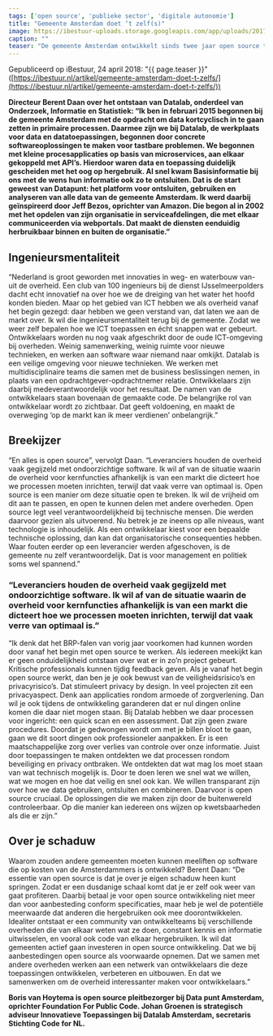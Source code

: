 ```yaml
---
tags: ['open source', 'publieke sector', 'digitale autonomie']
title: "Gemeente Amsterdam doet ‘t zelf(s)"
image: https://ibestuur-uploads.storage.googleapis.com/app/uploads/2017/10/2355.jpg
caption: ""
teaser: "De gemeente Amsterdam ontwikkelt sinds twee jaar open source toepassingen in eigen huis. “Leveranciers houden de overheid vaak gegijzeld met ondoorzichtige software”, beweert Datalab directeur Berent Daan."
---
```


Gepubliceerd op iBestuur, 24 april 2018: "{{ page.teaser }}" ([https://ibestuur.nl/artikel/gemeente-amsterdam-doet-t-zelfs/](https://ibestuur.nl/artikel/gemeente-amsterdam-doet-t-zelfs/))

**Directeur Berent Daan over het ontstaan van Datalab, onderdeel van Onderzoek, Informatie en Statistiek: “Ik ben in februari 2015 begonnen bij de gemeente Amsterdam met de opdracht om data kortcyclisch in te gaan zetten in primaire processen. Daarmee zijn we bij Datalab, de werkplaats voor data en datatoepassingen, begonnen door concrete softwareoplossingen te maken voor tastbare problemen. We begonnen met kleine procesapplicaties op basis van microservices, aan elkaar gekoppeld met API’s. Hierdoor waren data en toepassing duidelijk gescheiden met het oog op hergebruik. Al snel kwam Basisinformatie bij ons met de wens hun informatie ook zo te ontsluiten. Dat is de start geweest van Datapunt: het platform voor ontsluiten, gebruiken en analyseren van alle data van de gemeente Amsterdam. Ik werd daarbij geïnspireerd door Jeff Bezos, oprichter van Amazon. Die begon al in 2002 met het opdelen van zijn organisatie in serviceafdelingen, die met elkaar communiceerden via webportals. Dat maakt de diensten eenduidig herbruikbaar binnen en buiten de organisatie.”**

## Ingenieursmentaliteit

“Nederland is groot geworden met innovaties in weg- en waterbouw van- uit de overheid. Een club van 100 ingenieurs bij de dienst IJsselmeerpolders dacht echt innovatief na over hoe we de dreiging van het water het hoofd konden bieden. Maar op het gebied van ICT hebben we als overheid vanaf het begin gezegd: daar hebben we geen verstand van, dat laten we aan de markt over. Ik wil die ingenieursmentaliteit terug bij de gemeente. Zodat we weer zelf bepalen hoe we ICT toepassen en écht snappen wat er gebeurt. Ontwikkelaars worden nu nog vaak afgeschrikt door de oude ICT-omgeving bij overheden. Weinig samenwerking, weinig ruimte voor nieuwe technieken, en werken aan software waar niemand naar omkijkt. Datalab is een veilige omgeving voor nieuwe technieken. We werken met multidisciplinaire teams die samen met de business beslissingen nemen, in plaats van een opdrachtgever-opdrachtnemer relatie. Ontwikkelaars zijn daarbij medeverantwoordelijk voor het resultaat. De namen van de ontwikkelaars staan bovenaan de gemaakte code. De belangrijke rol van ontwikkelaar wordt zo zichtbaar. Dat geeft voldoening, en maakt de overweging ‘op de markt kan ik meer verdienen’ onbelangrijk.”

## Breekijzer

“En alles is open source”, vervolgt Daan. “Leveranciers houden de overheid vaak gegijzeld met ondoorzichtige software. Ik wil af van de situatie waarin de overheid voor kernfuncties afhankelijk is van een markt die dicteert hoe we processen moeten inrichten, terwijl dat vaak verre van optimaal is. Open source is een manier om deze situatie open te breken. Ik wil de vrijheid om dit aan te passen, en open te kunnen delen met andere overheden. Open source legt veel verantwoordelijkheid bij technische mensen. Die werden daarvoor gezien als uitvoerend. Nu betrek je ze ineens op alle niveaus, want technologie is inhoudelijk. Als een ontwikkelaar kiest voor een bepaalde technische oplossing, dan kan dat organisatorische consequenties hebben. Waar fouten eerder op een leverancier werden afgeschoven, is de gemeente nu zelf verantwoordelijk. Dat is voor management en politiek soms wel spannend.”

### “Leveranciers houden de overheid vaak gegijzeld met ondoorzichtige software. Ik wil af van de situatie waarin de overheid voor kernfuncties afhankelijk is van een markt die dicteert hoe we processen moeten inrichten, terwijl dat vaak verre van optimaal is.”

“Ik denk dat het BRP-falen van vorig jaar voorkomen had kunnen worden door vanaf het begin met open source te werken. Als iedereen meekijkt kan er geen onduidelijkheid ontstaan over wat er in zo’n project gebeurt. Kritische professionals kunnen tijdig feedback geven. Als je vanaf het begin open source werkt, dan ben je je ook bewust van de veiligheidsrisico’s en privacyrisico’s. Dat stimuleert privacy by design. In veel projecten zit een privacyaspect. Denk aan applicaties rondom armoede of zorgverlening. Dan wil je ook tijdens de ontwikkeling garanderen dat er nul dingen online komen die daar niet mogen staan. Bij Datalab hebben we daar processen voor ingericht: een quick scan en een assessment. Dat zijn geen zware procedures. Doordat je gedwongen wordt om met je billen bloot te gaan, gaan we dit soort dingen ook professioneler aanpakken. Er is een maatschappelijke zorg over verlies van controle over onze informatie. Juist door toepassingen te maken ontdekten we dat processen rondom beveiliging en privacy ontbraken. We ontdekten dat wat mag los moet staan van wat technisch mogelijk is. Door te doen leren we snel wat we willen, wat we mogen en hoe dat veilig en snel ook kan. We willen transparant zijn over hoe we data gebruiken, ontsluiten en combineren. Daarvoor is open source cruciaal. De oplossingen die we maken zijn door de buitenwereld controleerbaar. Op die manier kan iedereen ons wijzen op kwetsbaarheden als die er zijn.”

## Over je schaduw

Waarom zouden andere gemeenten moeten kunnen meeliften op software die op kosten van de Amsterdammers is ontwikkeld? Berent Daan: “De essentie van open source is dat je over je eigen schaduw heen kunt springen. Zodat er een dusdanige schaal komt dat je er zelf ook weer van gaat profiteren. Daarbij betaal je voor open source ontwikkeling niet meer dan voor aanbesteding conform specificaties, maar heb je wel de potentiële meerwaarde dat anderen die hergebruiken ook mee doorontwikkelen. Idealiter ontstaat er een community van ontwikkelteams bij verschillende overheden die van elkaar weten wat ze doen, constant kennis en informatie uitwisselen, en vooral ook code van elkaar hergebruiken. Ik wil dat gemeenten actief gaan investeren in open source ontwikkeling. Dat we bij aanbestedingen open source als voorwaarde opnemen. Dat we samen met andere overheden werken aan een netwerk van ontwikkelaars die deze toepassingen ontwikkelen, verbeteren en uitbouwen. En dat we samenwerken om de overheid interessanter maken voor ontwikkelaars.”

**Boris van Hoytema is open source pleitbezorger bij Data­ punt Amsterdam, oprichter Foundation For Public Code. Johan Groenen is strategisch adviseur Innovatieve Toepassingen bij Datalab Amsterdam, secretaris Stichting Code for NL.**
